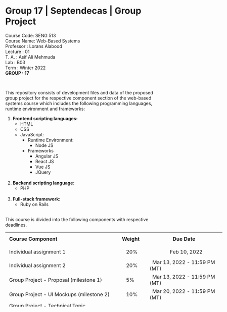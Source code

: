 # Group 17 | Septendecas | Group Project
Course Code: SENG 513<br>
Course Name: Web-Based Systems<br>
Professor  : Lorans Alabood<br>
Lecture    : 01<br>
T. A.      : Asif Ali Mehmuda<br>
Lab        : B03<br>
Term       : Winter 2022<br>
<b>GROUP   : 17</B>


<body>
<br>
<div>
<p>This repository consists of development files and data of the proposed group project for the respective component section of the web-based systems course which includes the following programming languages, runtime environment and frameworks:</p>
<ol>
  <b><li>Frontend scripting languages:</b>
  <ul>
	<li>HTML</li>
	<li>CSS</li>
	<li>JavaScript:
		<ul>
		<li>Runtime Environment:
			<ul>
				<li>Node JS</li>
			</ul>
		</li>
		<li>Frameworks
			<ul>
				<li>Angular JS</li>
				<li>React JS</li>
				<li>Vue JS</li>
				<li>JQuery</li>
			</ul>
		</li>
		</ul>
	</li>
  </li>
</ul>
<br>
  <b><li>Backend scripting language:</b>
  <ul>
  <li>PHP</li>
  </ul>
 </li>
<br>
  <b><li>Full-stack framework:</b>
	<ul>
	<li>Ruby on Rails</li>
	</ul>
</li>
</ol>
</div>

<br>
<div>
This course is divided into the following components with respective deadlines.<br>
<table style="width: 686.812px; height: 235px; float: center;" border="0" cellpadding="2">
<tbody>
<tr style="height: 15px;">
<td style="width: 366px; height: 41px;">&nbsp;<strong>Course Component</strong></td>
<td style="width: 78px; height: 41px; ">&nbsp;<strong>Weight</strong></td>
<td style="width: 239.812px; height: 41px;">&nbsp;&nbsp;&nbsp;&nbsp;&nbsp;&nbsp;&nbsp;&nbsp;&nbsp;&nbsp;&nbsp;&nbsp;&nbsp;&nbsp;&nbsp;&nbsp;&nbsp;<strong>Due Date</strong></td>
</tr>
<tr style="height: 41px;">
<td style="width: 366px; height: 41px;">&nbsp;Individual assignment 1</td>
<td style="width: 78px; height: 41px; ">&nbsp;&nbsp;&nbsp;&nbsp;20%</td>
<td id="date" style="width: 239.812px; height: 41px;">&nbsp;&nbsp;&nbsp;&nbsp;&nbsp;&nbsp;&nbsp;&nbsp;&nbsp;&nbsp;&nbsp;&nbsp;&nbsp;&nbsp;&nbsp;Feb 10, 2022</td>
</tr>
<tr style="height: 41px;">
<td style="width: 366px; height: 41px;">&nbsp;Individual assignment 2</td>
<td style="width: 78px; height: 41px;">&nbsp;&nbsp;&nbsp;&nbsp;20%</td>
<td id="dateColum" style="width: 239.812px; height: 41px;">&nbsp;&nbsp;Mar 13, 2022 - 11:59 PM (MT)</td>
</tr>
<tr style="height: 41px;">
<td style="width: 366px; height: 41px;">&nbsp;Group Project - Proposal (milestone 1)</td>
<td style="width: 78px; height: 41px;">&nbsp;&nbsp;&nbsp;&nbsp;5%</td>
<td id="date" style="width: auto; height: 41px;">&nbsp;&nbsp;Mar 13, 2022 - 11:59 PM (MT)</td>
</tr>
<tr style="height: 41px;">
<td style="width: 366px; height: 41px;">&nbsp;Group Project - UI Mockups (milestone 2)</td>
<td style="width: 78px; height: 41px; ">&nbsp;&nbsp;&nbsp;&nbsp;10%</td>
<td id="date" style="width: 239.812px; height: 41px;">&nbsp;&nbsp;Mar 20, 2022 - 11:59 PM (MT)</td>
</tr>
<tr style="height: 33px;">
<td style="width: 366px; height: 41px;">&nbsp;Group Project - Technical Topic Presentation(milestone 3)</td>
<td style="width: 78px; height: 41px; ">&nbsp;&nbsp;&nbsp;&nbsp;10%</td>
<td id="date" style="width: 239.812px; height: 41px;">&nbsp;&nbsp;&nbsp;&nbsp;&nbsp;Based On Group Booking</td>
</tr>
<tr style="height: 29px;">
<td style="width: 366px; height: 29px;">&nbsp;Group Project - Final Report & Live Demo(milestone 4)</td>
<td style="width: 78px; height: 41px;">&nbsp;&nbsp;&nbsp;&nbsp;35%</td>
<td id="date" style="width: 239.812px; height: 41px;">&nbsp;&nbsp;Apr 12, 2022 - 11:59 PM (MT)</td>
</tr>
</tbody>
</table>
</div>
</body>
